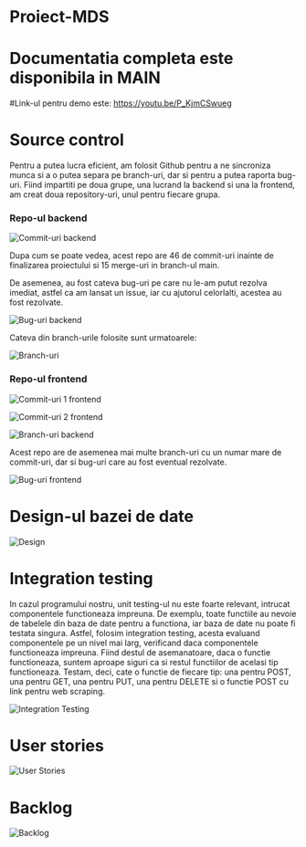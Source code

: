 # Proiect-MDS
# Documentatia completa este disponibila in MAIN

#Link-ul pentru demo este: https://youtu.be/P_KjmCSwueg

# Source control

Pentru a putea lucra eficient, am folosit Github pentru a ne sincroniza munca si a o putea separa pe branch-uri, dar si pentru a putea raporta bug-uri. Fiind impartiti pe doua grupe, una lucrand la backend si una la frontend, am creat doua repository-uri, unul pentru fiecare grupa.

### Repo-ul backend

![Commit-uri backend](https://i.imgur.com/uDJOCRO.png)

Dupa cum se poate vedea, acest repo are 46 de commit-uri inainte de finalizarea proiectului si 15 merge-uri in branch-ul main.

De asemenea, au fost cateva bug-uri pe care nu le-am putut rezolva imediat, astfel ca am lansat un issue, iar cu ajutorul celorlalti, acestea au fost rezolvate.

![Bug-uri backend](https://i.imgur.com/BWgLDvH.png)

Cateva din branch-urile folosite sunt urmatoarele:

![Branch-uri](https://i.imgur.com/SLosCqM.png)

### Repo-ul frontend

![Commit-uri 1 frontend](https://i.imgur.com/v9OcOYv.png)

![Commit-uri 2 frontend](https://i.imgur.com/GwB7sjQ.png)

![Branch-uri backend](https://i.imgur.com/RReilhu.png)

Acest repo are de asemenea mai multe branch-uri cu un numar mare de commit-uri, dar si bug-uri care au fost eventual rezolvate.

![Bug-uri frontend](https://i.imgur.com/4ROzqhh.png)

#  Design-ul bazei de date

![Design](https://i.imgur.com/fJb5utC.png)

# Integration testing

In cazul programului nostru, unit testing-ul nu este foarte relevant, intrucat componentele functioneaza impreuna. De exemplu, toate functiile au nevoie de tabelele din baza de date pentru a functiona, iar baza de date nu poate fi testata singura. Astfel, folosim integration testing, acesta evaluand componentele pe un nivel mai larg, verificand daca componentele functioneaza impreuna. Fiind destul de asemanatoare, daca o functie functioneaza, suntem aproape siguri ca si restul functiilor de acelasi tip functioneaza. Testam, deci, cate o functie de fiecare tip: una pentru POST, una pentru GET, una pentru PUT, una pentru DELETE si o functie POST cu link pentru web scraping.

![Integration Testing](https://i.imgur.com/fF8PABp.png)

# User stories
![User Stories](https://i.imgur.com/Mt774yx.png)

# Backlog
![Backlog](https://i.imgur.com/5lrBP8R.png)